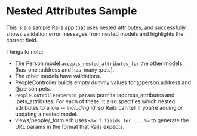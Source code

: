 # Nested Attributes Sample

This is a a sample Rails app that uses nested attributes, and successfully shows validation error
messages from nested models and highlights the correct field.

Things to note:

* The Person model `accepts_nested_attributes_for` the other models. (has_one :address and has_many :pets).
* The other models have validations.
* PeopleController builds empty dummy values for @person.address and @person.pets.
* `PeopleController#person_params` permits :address_attributes and :pets_attributes.
  For each of these, it also specifies which nested attributes to allow -- *including id*,
  so Rails can tell if you're adding or updating a nested model.
* views/people/_form.erb uses `<%= f.fields_for ... %>` to generate the URL params in the format
  that Rails expects.
